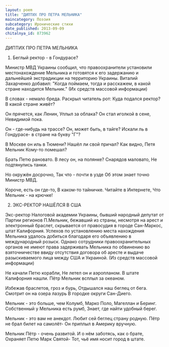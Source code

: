 ```yaml
---
layout: poem
title: "ДИПТИХ ПРО ПЕТРА МЕЛЬНИКА"
maincategory: Поэзия
subcategory: Иронические стихи
date_published: 2013-09-09
chitalnya_id: 873962
---
```




ДИПТИХ ПРО ПЕТРА МЕЛЬНИКА

1. Беглый ректор - в Гондурасе?

Министр МВД Украины сообщил, что правоохранители
установили местонахождение Мельника и готовятся
к его задержанию и дальнейшей экстрадикции на 
территорию Украины. Виталий Захарченко добавил: 
"Когда поймаем, тогда и расскажем, в какой стране 
находится Мельник." 
(Их средств массовой информации)

В словах - немало бреда.
Раскрыл читатель рот:
Куда подался ректор?
В какой стране живёт?

Он прячется, как Ленин,
Уплыл за облака?
Он стал иголкой в сене,
Невидимой пока.

Он - где-нибудь на трассе?
Он, может быть, в тайге?
Искали ль в Гондурасе-
в стране на букву "Г"?

В Москве он иль в Тюмени?
Нашёл ли свой причал?
Как видно, Петя Мельник
Кому-то помешал?

Брать Петю рановато.
В лесу он, на полянке?
Снарядов маловато,
Не подтянулись танки.

Но окружён досрочно,
Так что - почти в узде
Об этом знает точно
Министр МВД.

Короче, есть он где-то,
В каком-то тайничке.
Читайте в Интернете,
Что Мельник - на крючке!

2. ЭКС-РЕКТОР НАШЁЛСЯ В США

Экс-ректор Налоговой академии Украины, бывший
народный депутат от Партии регионов П.Мельник,
бежавший из страны, несмотря на арест и электронный
браслет, скрывается от правосудия в городе Сан-Маркос,
штат Калифорния. Успехов по установлению места нахождения
Мельника удалось добиться благодаря его объявлению в 
международный розыск. Однако сотрудники правоохранительных
органов не имеют права задерживать Мельника по обвинению во
взяточничестве ввиду отсутствия договора об аресте и выдаче
разыскиваемого лица между США и Украиной.
(Из средств массовой информации)

Не качали Петю корабли,
Не летел он и аэропланом.
В штате Калифорния нашли.
Пётр Мельник всплыл за океаном.

Избежав браслетов, гроз и бурь,
Отдышался наш беглец от бега.
Смотрит он на озера лазурь
В городке округи Сан-Диего.

Мельник - это больше, чем Колумб,
Марко Поло, Магеллан и Беринг.
Собственный у Мельника есть румб,
Знает, где найти удобный берег.

Мельник - это вам не анекдот.
Любит сей беглец страну родную.
Пётр не брал билет на самолёт-
Он приплыл в Америку вручную.

Мельник Пётр - очень развитой.
И о нём заботясь, как о брате,
Охраняет Петю Марк Святой-
Тот, чьё имя носит город в штате. 






